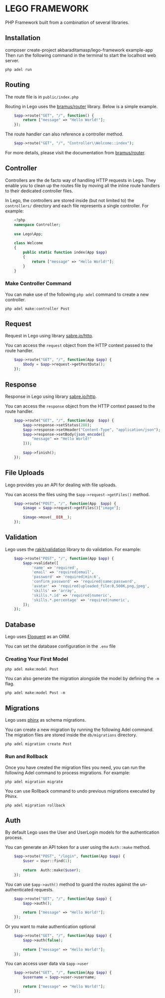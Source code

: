# LEGO FRAMEWORK
PHP Framework built from a combination of several libraries.

## Installation

composer create-project akbaraditamasp/lego-framework example-app
Then run the following command in the terminal to start the localhost web server.

```php adel run```

## Routing
The route file is in `public/index.php`
   
Routing in Lego uses the [bramus/router](https://github.com/bramus/router) library. Below is a simple example.

```php
    $app->route("GET", "/", function() {
        return ["message" => "Hello World!"];
    });
```
The route handler can also reference a controller method.

```php
    $app->route("GET", "/", "Controller\\Welcome::index");
```

For more details, please visit the documentation from  [bramus/router](https://github.com/bramus/router).

## Controller
Controllers are the de facto way of handling HTTP requests in Lego. They enable you to clean up the routes file by moving all the inline route handlers to their dedicated controller files.

In Lego, the controllers are stored inside (but not limited to) the  `controllers/`  directory and each file represents a single controller. For example:

```php
    <?php
    namespace Controller;
    
    use Lego\App;
    
    class Welcome
    {
    	public static function index(App $app)
    	{
    		return ["message" => "Hello World!"];
    	}
    }
```

### Make Controller Command
You can make use of the following `php adel` command to create a new controller.

```php adel make:controller Post```

## Request
Request in Lego using library [sabre.io/http](https://github.com/sabre-io/http).

You can access the `request` object from the HTTP context passed to the route handler.

```php
    $app->route("GET", "/", function(App $app) {
	    $body = $app->request->getPostData();
	});
```

## Response
Response in Lego using library [sabre.io/http](https://github.com/sabre-io/http).

You can access the `response` object from the HTTP context passed to the route handler.

```php
    $app->route("GET", "/", function(App  $app) {
    	$app->response->setStatus(200);
    	$app->response->setHeader("Content-Type", "application/json");
    	$app->response->setBody(json_encode([
    		"message" => "Hello World!"
    	]));  
    
	    $app->finish();
    });
```
   
## File Uploads
Lego provides you an API for dealing with file uploads.
   
You can access the files using the `$app->request->getFiles()` method.

```php
    $app->route("POST", "/", function(App  $app) {
	    $image = $app->request->getFiles()["image"];
    
	    $image->move(__DIR__);
    });
```

## Validation
Lego uses the [rakit/validation](https://github.com/rakit/validation) library to do validation. For example:

```php
    $app->route("POST", "/", function(App $app) {
	    $app->validate([
		    'name' => 'required',
		    'email' => 'required|email',
		    'password' => 'required|min:6',
		    'confirm_password' => 'required|same:password',
		    'avatar' => 'required|uploaded_file:0,500K,png,jpeg',
		    'skills' => 'array',
		    'skills.*.id' => 'required|numeric',
		    'skills.*.percentage' => 'required|numeric',
	    ]);
    });
```

## Database
Lego uses [Eloquent](https://laravel.com/docs/9.x/eloquent) as an ORM.
   
You can set the database configuration in the `.env` file

### Creating Your First Model

```php adel make:model Post```
   
You can also generate the migration alongside the model by defining the `-m` flag.

```php adel make:model Post -m```
   
## Migrations
Lego uses [phinx](https://phinx.org/) as schema migrations.

You can create a new migration by running the following Adel command. The migration files are stored inside the `db/migrations` directory.

```php adel migration create Post```

### Run and Rollback
Once you have created the migration files you need, you can run the following Adel command to process migrations. For example:

```php adel migration migrate```

You can use Rollback command to undo previous migrations executed by Phinx.

```php adel migration rollback```

## Auth
By default Lego uses the User and UserLogin models for the authentication process.

You can generate an API token for a user using the `Auth::make`  method.

```php
    $app->route("POST", "/login", function(App $app) {
	    $user = User::find(1);
	    
	    return  Auth::make($user);
    });
```

You can use `$app->auth()`  method to guard the routes against the un-authenticated requests.

```php
    $app->route("GET", "/", function(App $app) {
	    $app->auth();
    
	    return ["message" => "Hello World!"];
    });
```

Or you want to make authentication optional

```php
    $app->route("GET", "/", function(App $app) {
        $app->auth(false);
    
        return ["message" => "Hello World!"];
    });
```

You can access user data via `$app->user`

```php
    $app->route("GET", "/", function(App $app) {
        $username = $app->user->username;
    
        return ["message" => "Hello World!"];
    });
```